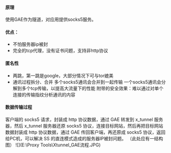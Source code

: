 #### 原理
使用GAE作为隧道，对应用提供socks5服务。  

#### 优点：
+ 不怕服务器ip被封
+ 完全的tcp代理，没有证书问题，支持非http协议

#### 匿名性
+ 两跳，第一跳是google，大部分情况下可与tor媲美
+ 通讯过程拆分、合并
  多个socks5通讯会合并到一起传输
  一个socks5通讯会分解到多个tcp传输，以提高大流量下的性能
  附带的安全效果：难以通过对单个连接的传输指纹分析通讯的内容

#### 数据传输过程
客户端的 socks5 请求，封装成 http 协议数据，通过 GAE 转发到 x_tunnel 服务器，然后 x_tunnel 服务器还原 socks5 协议，连接目标网站，然后再把目标网站数据封装成 http 协议数据，通过 GAE 传回客户端，再还原成 socks5 协议，返回给PC机，可以解决 SS 的直连模式造成的服务器IP被封问题。
（此处应有一结构图）
![](E:\Proxy Tools\Xtunnel_GAE流程.JPG)